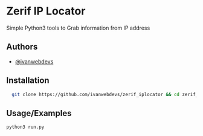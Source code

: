 
# Zerif IP Locator

Simple Python3 tools to Grab information from IP address


## Authors

- [@ivanwebdevs](https://www.github.com/octokatherine)


## Installation



```bash
  git clone https://github.com/ivanwebdevs/zerif_iplocator && cd zerif_iplocator && pip3 -r requirements.txt
```
    
## Usage/Examples

```bash
python3 run.py
```
